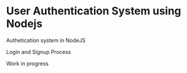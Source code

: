 # User Authentication System using Nodejs

Authetication system in NodeJS

Login and Signup Process

Work in progress


